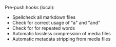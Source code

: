 Pre-push hooks (local):

- Spellcheck all markdown files
- Check for correct usage of "a" and "and"
- Check for for repeated words
- Automatic lossless compression of media files
- Automatic metadata stripping from media files
